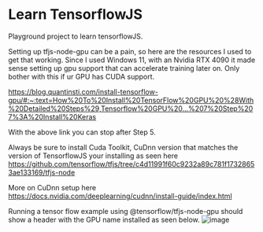 # Learn TensorflowJS

Playground project to learn tensorflowJS.

Setting up tfjs-node-gpu can be a pain, so here are the resources I used to get that working. Since I used Windows 11, with an Nvidia RTX 4090 it made sense setting up gpu support that can accelerate training later on. Only bother with this if ur GPU has CUDA support.

https://blog.quantinsti.com/install-tensorflow-gpu/#:~:text=How%20To%20Install%20TensorFlow%20GPU%20%28With%20Detailed%20Steps%29,Tensorflow%20GPU%20...%207%20Step%207%3A%20Install%20Keras

With the above link you can stop after Step 5.

Always be sure to install Cuda Toolkit, CuDnn version that matches the version of TensorflowJS your installing as seen here
https://github.com/tensorflow/tfjs/tree/c4d11991f60c9232a89c781f17328653ae133169/tfjs-node

More on CuDnn setup here
https://docs.nvidia.com/deeplearning/cudnn/install-guide/index.html

Running a tensor flow example using @tensorflow/tfjs-node-gpu should show a header with the GPU name installed as seen below.
![image](https://github.com/nikilok/learnTensorFlowJS/assets/6220175/823e2a6f-c2a5-48c8-882d-01400b66b4d5)
